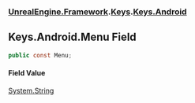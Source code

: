 ### [UnrealEngine.Framework](./UnrealEngine-Framework.md 'UnrealEngine.Framework').[Keys](./UnrealEngine-Framework-Keys.md 'UnrealEngine.Framework.Keys').[Keys.Android](./UnrealEngine-Framework-Keys-Android.md 'UnrealEngine.Framework.Keys.Android')
## Keys.Android.Menu Field
  
```csharp
public const Menu;
```
#### Field Value
[System.String](https://docs.microsoft.com/en-us/dotnet/api/System.String 'System.String')  
